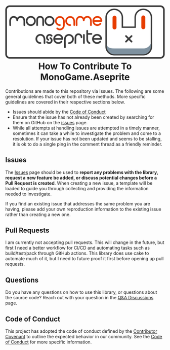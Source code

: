 <h1 align="center">
<img src="https://raw.githubusercontent.com/AristurtleDev/monogame-aseprite/main/.github/images/banner.png" alt="MonoGame.Aseprite Logo">
<br/>
How To Contribute To MonoGame.Aseprite
</h1>

Contributions are made to this repository via Issues.  The following are some general guidelines that cover both of these methods.  More specific guidelines are covered in their respective sections below.

*   Issues should abide by the [Code of Conduct](./CODE_OF_CONDUCT.md)
*   Ensure that the issue has not already been created by searching for them on GitHub on the [issues](https://github.com/AristurteDev/monogame-aseprite/issues) page.
*   While all attempts at handling issues are attempted in a timely manner, sometimes it can take a while to investigate the problem and come to a resolution.  If your issue has not been updated and seems to be stalling, it is ok to do a single ping in the comment thread as a friendly reminder.

## Issues
The [Issues](https://github.com/AristurtleDev/monogame-aseprite/issues) page should be used to **report any problems with the library, request a new feature be added, or discuss potential changes before a Pull Request is created**.  When creating a new issue, a template will be loaded to guide you through collecting and providing the information needed to investigate. 

If you find an existing issue that addresses the same problem you are having, please add your own reproduction information to the existing issue rather than creating a new one.

## Pull Requests
I am currently not accepting pull requests.  This will change in the future, but first I need a better workflow for CI/CD and automating tasks such as build/test/pack through GitHub actions.  This library does use cake to automate much of it, but I need to future proof it first before opening up pull requests.

## Questions
Do you have any questions on how to use this library, or questions about the source code?  Reach out with your question in the [Q&A Discussions](https://github.com/AristurtleDev/monogame-aseprite/discussions/categories/q-a) page.

## Code of Conduct
This project has adopted the code of conduct defined by the [Contributor Covenant](https://www.contributor-covenant.org/version/2/1/code_of_conduct/) to outline the expected behavior in our community.  See the [Code of Conduct](CODE_OF_CONDUCT.md) for more specific information.